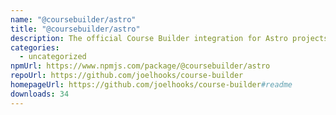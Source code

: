 ```yaml
---
name: "@coursebuilder/astro"
title: "@coursebuilder/astro"
description: The official Course Builder integration for Astro projects!
categories:
  - uncategorized
npmUrl: https://www.npmjs.com/package/@coursebuilder/astro
repoUrl: https://github.com/joelhooks/course-builder
homepageUrl: https://github.com/joelhooks/course-builder#readme
downloads: 34
---
```

